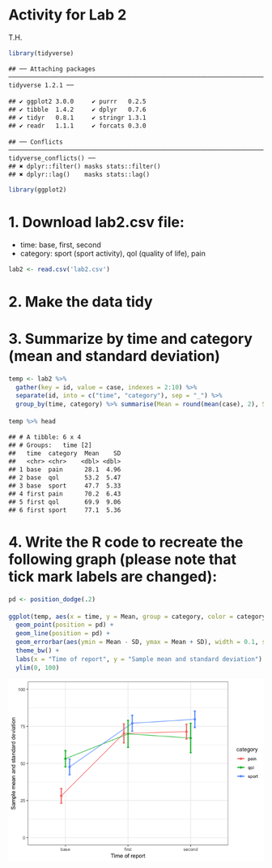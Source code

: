 Activity for Lab 2
================
T.H.

``` r
library(tidyverse)
```

    ## ── Attaching packages ───────────────────────────────────────────────────────────────────────────────────── tidyverse 1.2.1 ──

    ## ✔ ggplot2 3.0.0     ✔ purrr   0.2.5
    ## ✔ tibble  1.4.2     ✔ dplyr   0.7.6
    ## ✔ tidyr   0.8.1     ✔ stringr 1.3.1
    ## ✔ readr   1.1.1     ✔ forcats 0.3.0

    ## ── Conflicts ──────────────────────────────────────────────────────────────────────────────────────── tidyverse_conflicts() ──
    ## ✖ dplyr::filter() masks stats::filter()
    ## ✖ dplyr::lag()    masks stats::lag()

``` r
library(ggplot2)
```

# 1.  Download lab2.csv file:

-   time: base, first, second
-   category: sport (sport activity), qol (quality of life), pain

``` r
lab2 <- read.csv('lab2.csv')
```

# 2.  Make the data tidy
# 3.  Summarize by time and category (mean and standard deviation)

``` r
temp <- lab2 %>%
  gather(key = id, value = case, indexes = 2:10) %>%
  separate(id, into = c("time", "category"), sep = "_") %>%
  group_by(time, category) %>% summarise(Mean = round(mean(case), 2), SD = round(sd(case), 2))

temp %>% head
```

    ## # A tibble: 6 x 4
    ## # Groups:   time [2]
    ##   time  category  Mean    SD
    ##   <chr> <chr>    <dbl> <dbl>
    ## 1 base  pain      28.1  4.96
    ## 2 base  qol       53.2  5.47
    ## 3 base  sport     47.7  5.33
    ## 4 first pain      70.2  6.43
    ## 5 first qol       69.9  9.06
    ## 6 first sport     77.1  5.36

# 4.  Write the R code to recreate the following graph (please note that tick mark labels are changed):

``` r
pd <- position_dodge(.2)

ggplot(temp, aes(x = time, y = Mean, group = category, color = category)) +
  geom_point(position = pd) +
  geom_line(position = pd) +
  geom_errorbar(aes(ymin = Mean - SD, ymax = Mean + SD), width = 0.1, size = 1, position = pd ) +
  theme_bw() +
  labs(x = "Time of report", y = "Sample mean and standard deviation") +
  ylim(0, 100)
```

![](activity2_Lab1_files/figure-markdown_github/unnamed-chunk-3-1.png)
